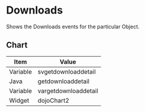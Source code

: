 # Downloads

Shows the Downloads events for the particular Object.


## Chart

|Item | Value |
| -- | -- |
|Variable | svgetdownloaddetail |
|Java| getdownloaddetail |
|Variable| vargetdownloaddetail |
|Widget | dojoChart2 |